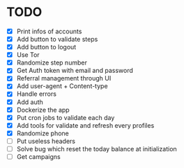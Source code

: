 # TODO

- [x] Print infos of accounts
- [x] Add button to validate steps
- [x] Add button to logout
- [x] Use Tor
- [x] Randomize step number
- [x] Get Auth token with email and password
- [x] Referral management through UI
- [x] Add user-agent + Content-type
- [x] Handle errors
- [x] Add auth
- [x] Dockerize the app
- [x] Put cron jobs to validate each day
- [x] Add tools for validate and refresh every profiles
- [x] Randomize phone
- [ ] Put useless headers
- [ ] Solve bug which reset the today balance at initialization
- [ ] Get campaigns
